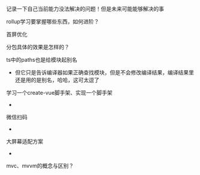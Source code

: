 记录一下自己当前能力没法解决的问题！但是未来可能能够解决的事

rollup学习要掌握哪些东西，如何进阶？

首屏优化

分包具体的效果是怎样的？

ts中的paths也是给模块起别名

- 但它只是告诉编译器如果正确查找模块，但是不会修改编译结果，编译结果里还是用的是别名，哈哈，这可太逗了

学习一个create-vue脚手架、实现一个脚手架

- 

微信扫码

- 

大屏幕适配方案

- 

mvc、mvvm的概念与区别？

